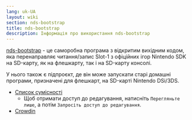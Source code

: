 ```yaml
---
lang: uk-UA
layout: wiki
section: nds-bootstrap
title: nds-bootstrap
description: Інформація про використання nds-bootstrap
---
```


[nds-bootstrap](https://github.com/DS-Homebrew/nds-bootstrap) - це саморобна програма з відкритим вихідним кодом, яка перенаправляє читання/запис Slot-1 з офіційних ігор Nintendo SDK на SD-карту, як на флешкарту, так і на SD-карту консолі.

У нього також є підпроєкт, де він може запускати старі домашні програми, призначені для флешкарт, на SD-карті Nintendo DSi/3DS.

- [Список сумісності](https://docs.google.com/spreadsheets/d/1LRTkXOUXraTMjg1eedz_f7b5jiuyMv2x6e_jY_nyHSc/edit?usp=sharing)
  - Щоб отримати доступ до редагування, натисніть `Перегляньте лише`, а потім `Запросіть доступ до редагування`.
- [Crowdin](https://crowdin.com/project/nds-bootstrap)
